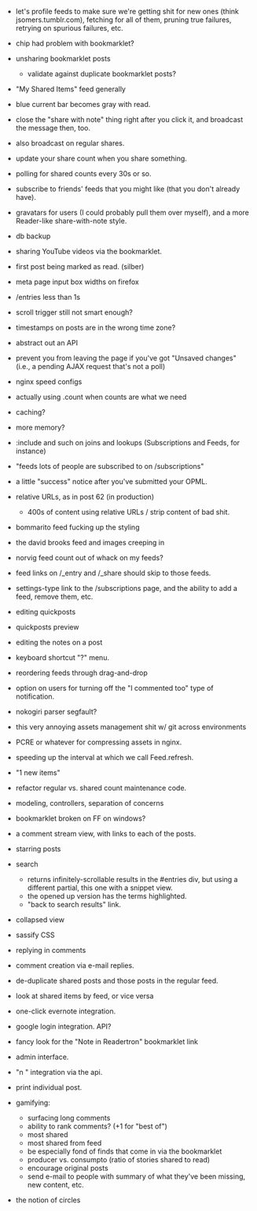 - let's profile feeds to make sure we're getting shit for new ones (think jsomers.tumblr.com), fetching for all of them, pruning true failures, retrying on spurious failures, etc.

- chip had problem with bookmarklet?
- unsharing bookmarklet posts
	- validate against duplicate bookmarklet posts?
- "My Shared Items" feed generally

- blue current bar becomes gray with read.
- close the "share with note" thing right after you click it, and broadcast the message then, too.
- also broadcast on regular shares.
- update your share count when you share something.
- polling for shared counts every 30s or so.
- subscribe to friends' feeds that you might like (that you don't already have).

- gravatars for users (I could probably pull them over myself), and a more Reader-like share-with-note style.

- db backup

- sharing YouTube videos via the bookmarklet.
- first post being marked as read. (silber)
- meta page input box widths on firefox
- /entries less than 1s
- scroll trigger still not smart enough?
- timestamps on posts are in the wrong time zone?

- abstract out an API

- prevent you from leaving the page if you've got "Unsaved changes" (i.e., a pending AJAX request that's not a poll)

- nginx speed configs
- actually using .count when counts are what we need
- caching?
- more memory?
- :include and such on joins and lookups (Subscriptions and Feeds, for instance)
- "feeds lots of people are subscribed to on /subscriptions"
- a little "success" notice after you've submitted your OPML.
- relative URLs, as in post 62 (in production)
	- 400s of content using relative URLs / strip content of bad shit.
- bommarito feed fucking up the styling
- the david brooks feed and images creeping in
- norvig feed count out of whack on my feeds?
- feed links on /\_entry and /\_share should skip to those feeds.
- settings-type link to the /subscriptions page, and the ability to add a feed, remove them, etc.
- editing quickposts
- quickposts preview
- editing the notes on a post
- keyboard shortcut "?" menu.
- reordering feeds through drag-and-drop

- option on users for turning off the "I commented too" type of notification.
- nokogiri parser segfault?
- this very annoying assets management shit w/ git across environments
- PCRE or whatever for compressing assets in nginx.
- speeding up the interval at which we call Feed.refresh.
- "1 new items"
- refactor regular vs. shared count maintenance code.
- modeling, controllers, separation of concerns
- bookmarklet broken on FF on windows?
- a comment stream view, with links to each of the posts.
- starring posts
- search
	- returns infinitely-scrollable results in the #entries div, but using a different partial, this one with a snippet view.
	- the opened up version has the terms highlighted.
	- "back to search results" link.
- collapsed view
- sassify CSS
- replying in comments
- comment creation via e-mail replies.
- de-duplicate shared posts and those posts in the regular feed.
- look at shared items by feed, or vice versa
- one-click evernote integration.
- google login integration. API?
- fancy look for the "Note in Readertron" bookmarklet link
- admin interface.
- "n <note>" integration via the api.
- print individual post.
- gamifying:
	- surfacing long comments
	- ability to rank comments? (+1 for "best of")
	- most shared
	- most shared from feed
	- be especially fond of finds that come in via the bookmarklet
	- producer vs. consumpto (ratio of stories shared to read)
	- encourage original posts
	- send e-mail to people with summary of what they've been missing, new content, etc.
- the notion of circles
